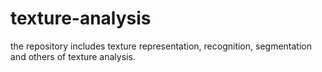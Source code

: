 # texture-analysis
the repository includes texture representation, recognition, segmentation and others of texture analysis.
